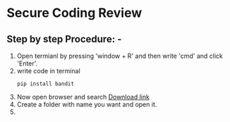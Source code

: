 # Secure Coding Review
## Step by step Procedure: -
1. Open termianl by pressing 'window + R' and then write 'cmd' and click 'Enter'.
2. write code in terminal
   ```
   pip install bandit
   ```
4. Now open browser and search [Download link](https://www.python.org/downloads/)
6. Create a folder with name you want and open it.
7. 
